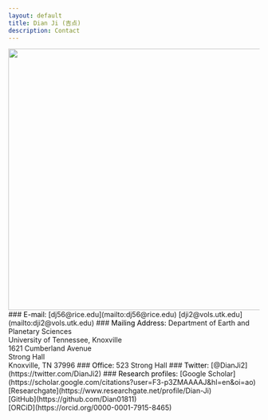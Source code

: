 ```yaml
---
layout: default
title: Dian Ji (吉点)
description: Contact
---
```


<img align="left" src="https://dian01811.github.io/files/stronghall.jpg" width="525">
### <span style="color:black">E-mail:</span>
[dj56@rice.edu](mailto:dj56@rice.edu)
[dji2@vols.utk.edu](mailto:dji2@vols.utk.edu)
### <span style="color:black">Mailing Address:</span>
Department of Earth and Planetary Sciences<br>University of Tennessee, Knoxville<br>1621 Cumberland Avenue<br>Strong Hall<br>Knoxville, TN 37996
### <span style="color:black">Office:</span>
523 Strong Hall
### <span style="color:black">Twitter:</span>
[@DianJi2](https://twitter.com/DianJi2)
### <span style="color:black">Research profiles:</span>
[Google Scholar](https://scholar.google.com/citations?user=F3-p3ZMAAAAJ&hl=en&oi=ao)<br>[Researchgate](https://www.researchgate.net/profile/Dian-Ji)<br>[GitHub](https://github.com/Dian01811)<br>[ORCiD](https://orcid.org/0000-0001-7915-8465)

